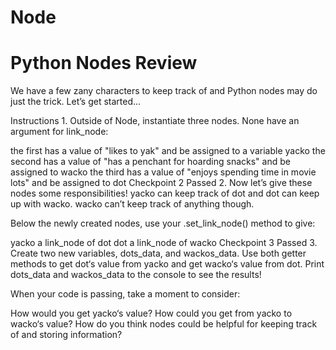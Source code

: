 # Node

# Python Nodes Review
We have a few zany characters to keep track of and Python nodes may do just the trick. Let’s get started…

Instructions
1.
Outside of Node, instantiate three nodes. None have an argument for link_node:

the first has a value of "likes to yak" and be assigned to a variable yacko
the second has a value of "has a penchant for hoarding snacks" and be assigned to wacko
the third has a value of "enjoys spending time in movie lots" and be assigned to dot
Checkpoint 2 Passed
2.
Now let’s give these nodes some responsibilities! yacko can keep track of dot and dot can keep up with wacko. wacko can’t keep track of anything though.

Below the newly created nodes, use your .set_link_node() method to give:

yacko a link_node of dot
dot a link_node of wacko
Checkpoint 3 Passed
3.
Create two new variables, dots_data, and wackos_data. Use both getter methods to get dot‘s value from yacko and get wacko‘s value from dot. Print dots_data and wackos_data to the console to see the results!

When your code is passing, take a moment to consider:

How would you get yacko‘s value?
How could you get from yacko to wacko‘s value?
How do you think nodes could be helpful for keeping track of and storing information?
